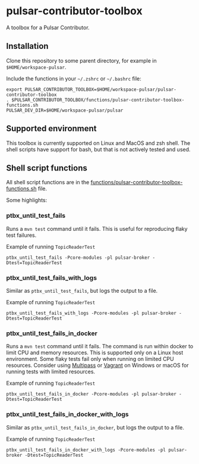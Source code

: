 # pulsar-contributor-toolbox

A toolbox for a Pulsar Contributor.

## Installation

Clone this repository to some parent directory, for example in `$HOME/workspace-pulsar`.

Include the functions in your `~/.zshrc` or `~/.bashrc` file:
```
export PULSAR_CONTRIBUTOR_TOOLBOX=$HOME/workspace-pulsar/pulsar-contributor-toolbox
. $PULSAR_CONTRIBUTOR_TOOLBOX/functions/pulsar-contributor-toolbox-functions.sh
PULSAR_DEV_DIR=$HOME/workspace-pulsar/pulsar
```

## Supported environment

This toolbox is currently supported on Linux and MacOS and zsh shell.
The shell scripts have support for bash, but that is not actively tested and used.


## Shell script functions

All shell script functions are in the [functions/pulsar-contributor-toolbox-functions.sh](functions/pulsar-contributor-toolbox-functions.sh) file.

Some highlights:

### ptbx_until_test_fails

Runs a `mvn test` command until it fails. This is useful for reproducing flaky test failures.

Example of running `TopicReaderTest`
```
ptbx_until_test_fails -Pcore-modules -pl pulsar-broker -Dtest=TopicReaderTest
```

### ptbx_until_test_fails_with_logs

Similar as `ptbx_until_test_fails`, but logs the output to a file.

Example of running `TopicReaderTest`
```
ptbx_until_test_fails_with_logs -Pcore-modules -pl pulsar-broker -Dtest=TopicReaderTest
```

### ptbx_until_test_fails_in_docker

Runs a `mvn test` command until it fails. The command is run within docker to limit CPU and memory resources.
This is supported only on a Linux host environment. 
Some flaky tests fail only when running on limited CPU resources.
Consider using [Multipass](https://multipass.run/) or [Vagrant](https://www.vagrantup.com/) on Windows or macOS for running tests with limited resources.

Example of running `TopicReaderTest`
```
ptbx_until_test_fails_in_docker -Pcore-modules -pl pulsar-broker -Dtest=TopicReaderTest
```

### ptbx_until_test_fails_in_docker_with_logs

Similar as `ptbx_until_test_fails_in_docker`, but logs the output to a file.

Example of running `TopicReaderTest`
```
ptbx_until_test_fails_in_docker_with_logs -Pcore-modules -pl pulsar-broker -Dtest=TopicReaderTest
```

